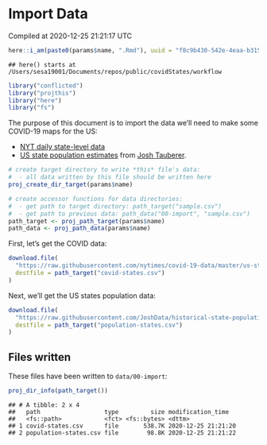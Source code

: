 Import Data
================
Compiled at 2020-12-25 21:21:17 UTC

``` r
here::i_am(paste0(params$name, ".Rmd"), uuid = "f8c9b430-542e-4eaa-b315-bad86866aa06")
```

    ## here() starts at /Users/sesa19001/Documents/repos/public/covidStates/workflow

``` r
library("conflicted")
library("projthis")
library("here")
library("fs")
```

The purpose of this document is to import the data we’ll need to make
some COVID-19 maps for the US:

-   [NYT daily state-level
    data](https://github.com/nytimes/covid-19-data/blob/master/us-states.csv)
-   [US state population
    estimates](https://github.com/JoshData/historical-state-population-csv/blob/primary/historical_state_population_by_year.csv)
    from [Josh Tauberer](https://github.com/JoshData).

``` r
# create target directory to write *this* file's data: 
#  - all data written by this file should be written here
proj_create_dir_target(params$name)

# create accessor functions for data directories:
#  - get path to target directory: path_target("sample.csv")
#  - get path to previous data: path_data("00-import", "sample.csv")
path_target <- proj_path_target(params$name)
path_data <- proj_path_data(params$name)
```

First, let’s get the COVID data:

``` r
download.file(
  "https://raw.githubusercontent.com/nytimes/covid-19-data/master/us-states.csv",
  destfile = path_target("covid-states.csv")
)
```

Next, we’ll get the US states population data:

``` r
download.file(
  "https://raw.githubusercontent.com/JoshData/historical-state-population-csv/primary/historical_state_population_by_year.csv",
  destfile = path_target("population-states.csv")
)
```

## Files written

These files have been written to `data/00-import`:

``` r
proj_dir_info(path_target())
```

    ## # A tibble: 2 x 4
    ##   path                  type         size modification_time  
    ##   <fs::path>            <fct> <fs::bytes> <dttm>             
    ## 1 covid-states.csv      file       538.7K 2020-12-25 21:21:20
    ## 2 population-states.csv file        98.8K 2020-12-25 21:21:22
